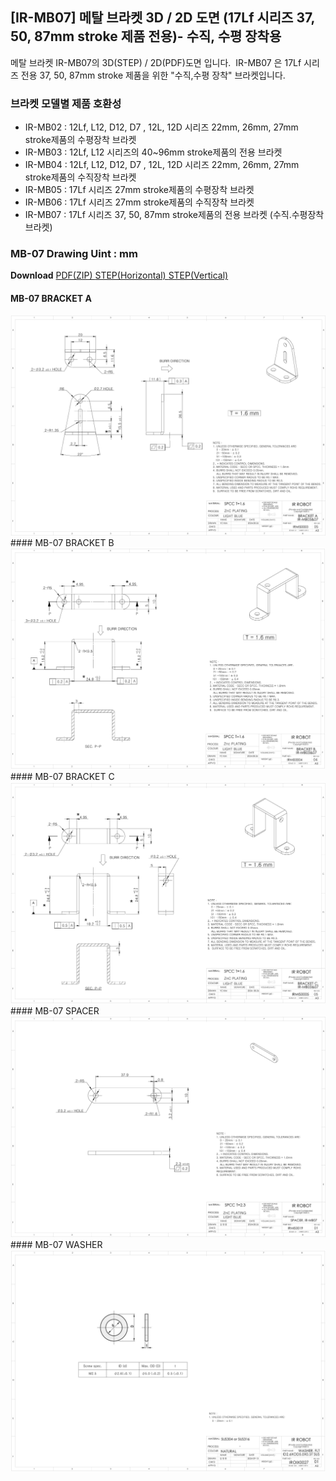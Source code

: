 ## [IR-MB07] 메탈 브라켓 3D / 2D 도면 (17Lf 시리즈 37, 50, 87mm stroke 제품 전용)- 수직, 수평 장착용

메탈 브라켓 IR-MB07의 3D(STEP) / 2D(PDF)도면 입니다.  IR-MB07 은 17Lf 시리즈 전용 37, 50, 87mm stroke 제품을 위한 "수직,수평 장착" 브라켓입니다.
  
###  브라켓 모델별 제품 호환성
- IR-MB02 : 12Lf, L12, D12, D7 , 12L, 12D 시리즈 22mm, 26mm, 27mm stroke제품의 수평장착 브라켓
- IR-MB03 : 12Lf, L12 시리즈의 40~96mm stroke제품의 전용 브라켓
- IR-MB04 : 12Lf, L12, D12, D7 , 12L, 12D 시리즈 22mm, 26mm, 27mm stroke제품의 수직장착 브라켓
- IR-MB05 : 17Lf 시리즈 27mm stroke제품의 수평장착 브라켓
- IR-MB06 : 17Lf 시리즈 27mm stroke제품의 수직장착 브라켓
- IR-MB07 : 17Lf 시리즈 37, 50, 87mm stroke제품의 전용 브라켓 (수직.수평장착 브라켓)
### MB-07 Drawing  Uint : mm
**Download**  <a class="downloadbtn" href="./data/IR-MB07_2D_PDF.zip" download> PDF(ZIP) </a><a  class="downloadbtn" href="./data/IR-MB0307_Horizontal_Rev01_20240826.step" download> STEP(Horizontal) </a><a  class="downloadbtn" href="./data/IR-MB0307_Vertical_Rev01_20240826.step" download> STEP(Vertical) </a>
#### MB-07 BRACKET A
<img src="./data/mb07-bracket-a.png" />
#### MB-07 BRACKET B
<img src="./data/mb07-bracket-b.png" />
#### MB-07 BRACKET C
<img src="./data/mb07-bracket-c.png" />
#### MB-07 SPACER
<img src="./data/mb07-spacer.png" />
#### MB-07 WASHER
<img src="./data/mb07-washer.png" />